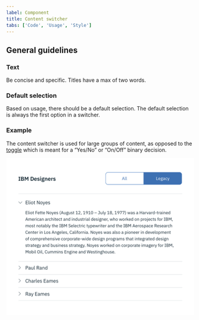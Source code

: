 ```yaml
---
label: Component
title: Content switcher
tabs: ['Code', 'Usage', 'Style']
---
```


## General guidelines

### Text

Be concise and specific. Titles have a max of two words.

### Default selection

Based on usage, there should be a default selection. The default selection is always the first option in a switcher.

### Example

The content switcher is used for large groups of content, as opposed to the [toggle](/components/toggle) which is meant for a “Yes/No” or “On/Off” binary decision.

![content switcher example](images/content-switcher-usage-1.png)
